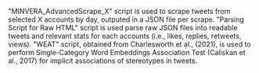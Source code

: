 "MINVERA_AdvancedScrape_X" script is used to scrape tweets from selected X accounts by day, outputed in a JSON file per scrape. 
"Parsing Script for Raw HTML" script is used parse raw JSON files into readable tweets and relevant stats for each accounts (i.e., likes, replies, retweets, views). 
"WEAT" script, obtained from Charlesworth et al., (2021), is used to perform Single-Category Word Embeddings Association Test (Caliskan et al., 2017) for implicit associations of stereotypes in tweets. 
